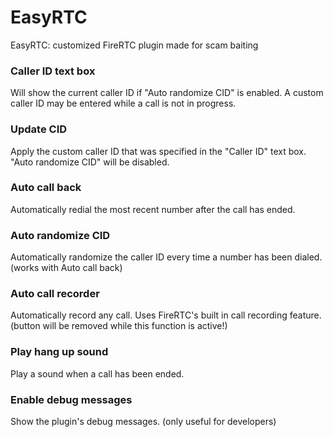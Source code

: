 # EasyRTC
EasyRTC: customized FireRTC plugin made for scam baiting


### Caller ID text box 
Will show the current caller ID if "Auto randomize CID" is enabled. A custom caller ID may be entered while a call is not in progress.

### Update CID
Apply the custom caller ID that was specified in the "Caller ID" text box. "Auto randomize CID" will be disabled.




### Auto call back
Automatically redial the most recent number after the call has ended.

### Auto randomize CID
Automatically randomize the caller ID every time a number has been dialed. (works with Auto call back)

### Auto call recorder
Automatically record any call. Uses FireRTC's built in call recording feature. (button will be removed while this function is active!)

### Play hang up sound
Play a sound when a call has been ended.

### Enable debug messages
Show the plugin's debug messages. (only useful for developers)

